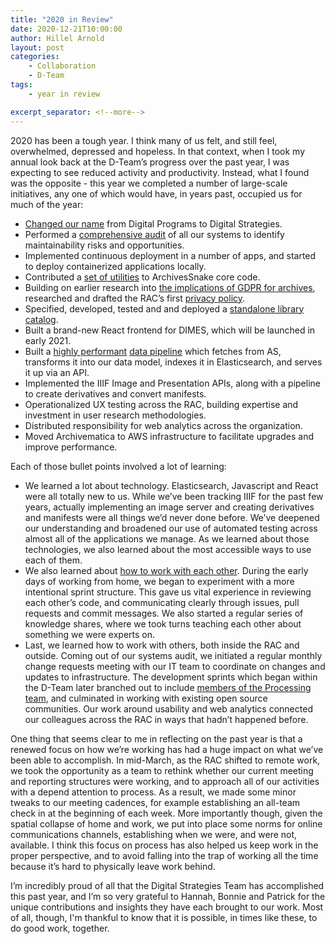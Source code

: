 ```yaml
---
title: "2020 in Review"
date: 2020-12-21T10:00:00
author: Hillel Arnold
layout: post
categories:
    - Collaboration
    - D-Team
tags:
    - year in review

excerpt_separator: <!--more-->
---
```


2020 has been a tough year. I think many of us felt, and still feel, overwhelmed, depressed and hopeless. In that context, when I took my annual look back at the D-Team’s progress over the past year, I was expecting to see reduced activity and productivity. Instead, what I found was the opposite - this year we completed a number of large-scale initiatives, any one of which would have, in years past, occupied us for much of the year:
<!--more-->
- [Changed our name](/from-silo-to-hub) from Digital Programs to Digital Strategies.
- Performed a [comprehensive audit](/lessons-learned-systems-audit) of all our systems to identify maintainability risks and opportunities.
- Implemented continuous deployment in a number of apps, and started to deploy containerized applications locally.
- Contributed a [set of utilities](/not-everything-is-miscellaneous) to ArchivesSnake core code.
- Building on earlier research into [the implications of GDPR for archives](/gdpr-report), researched and drafted the RAC’s first [privacy policy](https://rockarch.org/about-us/privacy-policy/).
- Specified, developed, tested and and deployed a [standalone library catalog](/everything-in-place).
- Built a brand-new React frontend for DIMES, which will be launched in early 2021.
- Built a [highly performant](/getting-things-moving) [data pipeline](/making-connections) which fetches from AS, transforms it into our data model, indexes it in Elasticsearch, and serves it up via an API.
- Implemented the IIIF Image and Presentation APIs, along with a pipeline to create derivatives and convert manifests.
- Operationalized UX testing across the RAC, building expertise and investment in user research methodologies.
- Distributed responsibility for web analytics across the organization.
- Moved Archivematica to AWS infrastructure to facilitate upgrades and improve performance.

Each of those bullet points involved a lot of learning:
- We learned a lot about technology. Elasticsearch, Javascript and React were all totally new to us. While we’ve been tracking IIIF for the past few years, actually implementing an image server and creating derivatives and manifests were all things we’d never done before. We’ve deepened our understanding and broadened our use of automated testing across almost all of the applications we manage. As we learned about those technologies, we also learned about the most accessible ways to use each of them.
- We also learned about [how to work with each other](/aspace-helpers-part-2). During the early days of working from home, we began to experiment with a more intentional sprint structure. This gave us vital experience in reviewing each other’s code, and communicating clearly through issues, pull requests and commit messages. We also started a regular series of knowledge shares, where we took turns teaching each other about something we were experts on.
- Last, we learned how to work with others, both inside the RAC and outside. Coming out of our systems audit, we initiated a regular monthly change requests meeting with our IT team to coordinate on changes and updates to infrastructure. The development sprints which began within the D-Team later branched out to include [members of the Processing team](/aspace-helpers-part-1), and culminated in working with existing open source communities. Our work around usability and web analytics connected our colleagues across the RAC in ways that hadn’t happened before.

One thing that seems clear to me in reflecting on the past year is that a renewed focus on how we’re working has had a huge impact on what we’ve been able to accomplish. In mid-March, as the RAC shifted to remote work, we took the opportunity as a team to rethink whether our current meeting and reporting structures were working, and to approach all of our activities with a depend attention to process. As a result, we made some minor tweaks to our meeting cadences, for example establishing an all-team check in at the beginning of each week. More importantly though, given the spatial collapse of home and work, we put into place some norms for online communications channels, establishing when we were, and were not, available. I think this focus on process has also helped us keep work in the proper perspective, and to avoid falling into the trap of working all the time because it’s hard to physically leave work behind.

I’m incredibly proud of all that the Digital Strategies Team has accomplished this past year, and I’m so very grateful to Hannah, Bonnie and Patrick for the unique contributions and insights they have each brought to our work. Most of all, though, I'm thankful to know that it is possible, in times like these, to do good work, together.
